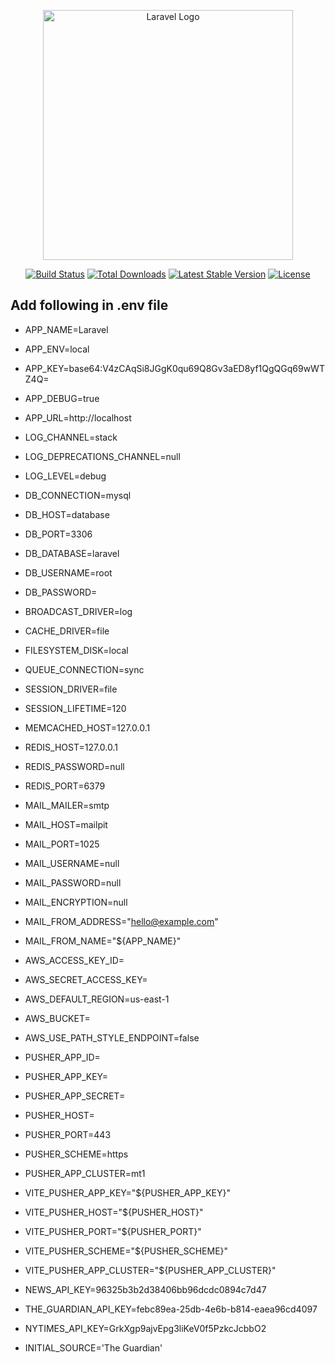 <p align="center"><a href="https://laravel.com" target="_blank"><img src="https://raw.githubusercontent.com/laravel/art/master/logo-lockup/5%20SVG/2%20CMYK/1%20Full%20Color/laravel-logolockup-cmyk-red.svg" width="400" alt="Laravel Logo"></a></p>

<p align="center">
<a href="https://github.com/laravel/framework/actions"><img src="https://github.com/laravel/framework/workflows/tests/badge.svg" alt="Build Status"></a>
<a href="https://packagist.org/packages/laravel/framework"><img src="https://img.shields.io/packagist/dt/laravel/framework" alt="Total Downloads"></a>
<a href="https://packagist.org/packages/laravel/framework"><img src="https://img.shields.io/packagist/v/laravel/framework" alt="Latest Stable Version"></a>
<a href="https://packagist.org/packages/laravel/framework"><img src="https://img.shields.io/packagist/l/laravel/framework" alt="License"></a>
</p>

## Add following in .env file

- APP_NAME=Laravel
- APP_ENV=local
- APP_KEY=base64:V4zCAqSi8JGgK0qu69Q8Gv3aED8yf1QgQGq69wWTZ4Q=
- APP_DEBUG=true
- APP_URL=http://localhost

- LOG_CHANNEL=stack
- LOG_DEPRECATIONS_CHANNEL=null
- LOG_LEVEL=debug

- DB_CONNECTION=mysql
- DB_HOST=database
- DB_PORT=3306
- DB_DATABASE=laravel
- DB_USERNAME=root
- DB_PASSWORD=

- BROADCAST_DRIVER=log
- CACHE_DRIVER=file
- FILESYSTEM_DISK=local
- QUEUE_CONNECTION=sync
- SESSION_DRIVER=file
- SESSION_LIFETIME=120

- MEMCACHED_HOST=127.0.0.1

- REDIS_HOST=127.0.0.1
- REDIS_PASSWORD=null
- REDIS_PORT=6379

- MAIL_MAILER=smtp
- MAIL_HOST=mailpit
- MAIL_PORT=1025
- MAIL_USERNAME=null
- MAIL_PASSWORD=null
- MAIL_ENCRYPTION=null
- MAIL_FROM_ADDRESS="hello@example.com"
- MAIL_FROM_NAME="${APP_NAME}"

- AWS_ACCESS_KEY_ID=
- AWS_SECRET_ACCESS_KEY=
- AWS_DEFAULT_REGION=us-east-1
- AWS_BUCKET=
- AWS_USE_PATH_STYLE_ENDPOINT=false

- PUSHER_APP_ID=
- PUSHER_APP_KEY=
- PUSHER_APP_SECRET=
- PUSHER_HOST=
- PUSHER_PORT=443
- PUSHER_SCHEME=https
- PUSHER_APP_CLUSTER=mt1

- VITE_PUSHER_APP_KEY="${PUSHER_APP_KEY}"
- VITE_PUSHER_HOST="${PUSHER_HOST}"
- VITE_PUSHER_PORT="${PUSHER_PORT}"
- VITE_PUSHER_SCHEME="${PUSHER_SCHEME}"
- VITE_PUSHER_APP_CLUSTER="${PUSHER_APP_CLUSTER}"

- NEWS_API_KEY=96325b3b2d38406bb96dcdc0894c7d47
- THE_GUARDIAN_API_KEY=febc89ea-25db-4e6b-b814-eaea96cd4097
- NYTIMES_API_KEY=GrkXgp9ajvEpg3liKeV0f5PzkcJcbbO2

- INITIAL_SOURCE='The Guardian'
